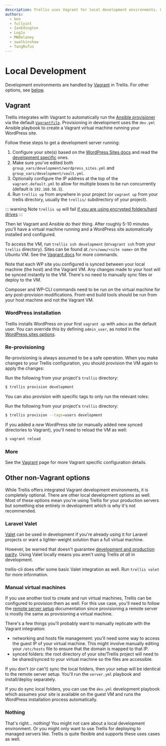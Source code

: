 ```yaml
---
description: Trellis uses Vagrant for local development environments. Our Vagrantfile uses Ansible to provision a virtual machine running your WordPress site.
authors:
  - ben
  - fullyint
  - IanEdington
  - Log1x
  - MWDelaney
  - swalkinshaw
  - TangRufus
---
```


# Local Development
Development environments are handled by [Vagrant](https://www.vagrantup.com/) in Trellis. For other options, see [below](#other-non-vagrant-options).

## Vagrant
Trellis integrates with Vagrant to automatically run the [Ansible provisioner](https://www.vagrantup.com/docs/provisioning/ansible) via the default [`Vagrantfile`](https://github.com/roots/trellis/blob/master/Vagrantfile). Provisioning in development uses the `dev.yml` Ansible playbook to create a Vagrant virtual machine running your WordPress site.


Follow these steps to get a development server running:
1. Configure your site(s) based on the [WordPress Sites docs](wordpress-sites.md) and read the [development specific](wordpress-sites.md#development) ones.
2. Make sure you've edited both `group_vars/development/wordpress_sites.yml` and `group_vars/development/vault.yml`.
3. Optionally configure the IP address at the top of the `vagrant.default.yml` to allow for multiple boxes to be run concurrently (default is `192.168.56.5`).
4. Run `trellis up` from anywhere in your project (or `vagrant up` from your trellis directory, usually the `trellis/` subdirectory of your project).

::: warning Note
`trellis up` will fail [if you are using encrypted folders/hard drives](https://www.vagrantup.com/docs/synced-folders/nfs.html#other-notes)
:::

Then let Vagrant and Ansible do their thing. After roughly 5-10 minutes you'll have a virtual machine running and a WordPress site automatically installed and configured.

To access the VM, run `trellis ssh development` (or`vagrant ssh` from your `trellis` directory). Sites can be found at `/srv/www/<site name>` on the Ubuntu VM. See the [Vagrant docs](https://www.vagrantup.com/docs/cli/) for more commands.

Note that each WP site you configured is synced between your local machine (the host) and the Vagrant VM. Any changes made to your host will be synced instantly to the VM. There's no need to manually sync files or deploy to the VM.

Composer and WP-CLI commands need to be run on the virtual machine for any post-provision modifications. Front-end build tools should be run from your host machine and not the Vagrant VM.

### WordPress installation

Trellis installs WordPress on your first `vagrant up` with `admin` as the default user. You can override this by defining `admin_user`, as noted in the [WordPress sites options](wordpress-sites.md#options).

### Re-provisioning

Re-provisioning is always assumed to be a safe operation. When you make changes to your Trellis configuration, you should provision the VM again to apply the changes:

Run the following from your project's `trellis` directory:

```bash
$ trellis provision development
```

You can also provision with specific tags to only run the relevant roles:

Run the following from your project's `trellis` directory:

```bash
$ trellis provision --tags=users development
```

If you added a *new* WordPress site (or manually added new synced directories to Vagrant), you'll need to reload the VM as well:

```bash
$ vagrant reload
```

### More
See the [Vagrant](../vagrant) page for more Vagrant specific configuration details.

## Other non-Vagrant options
While Trellis offers integrated Vagrant development environments, it is
completely optional. There are other local development options as well. Most of
these options mean you're using Trellis for your production servers but
something else entirely in development which is why it's not recommended.

### Laravel Valet
[Valet](https://laravel.com/docs/9.x/valet) can be used in development if you're
already using it for Laravel projects or want a lighter-weight solution than a
full virtual machine.

However, be warned that doesn't guarantee [development and production parity](https://roots.io/twelve-factor-10-dev-prod-parity/).
Using Valet locally means you aren't using Trellis _at all_ in development.

trellis-cli does offer some basic Valet integration as well. Run `trellis valet`
for more information.

### Manual virtual machines
If you use another tool to create and run virtual machines, Trellis can be
configured to provision them as well. For this use case, you'll need to follow
the [remote server setup](../remote-server-setup) documentation since
provisioning a remote server is mostly the same as provisioning a virtual machine.

There's a few things you'll probably want to manually replicate with the Vagrant
integration:
* networking and hosts file management: you'll need some way to access the guest
IP of your virtual machine. This might involve manually editing your
`/etc/hosts` file to ensure that the domain is mapped to that IP.
* synced folders: the root directory of your site/Trellis project will need to
be shared/synced to your virtual machine so the files are
accessible.

If you don't (or can't) sync the local folders, then your setup will be
identical to the remote server setup. You'll run the `server.yml` playbook and
install/deploy separately.

If you do sync local folders, you can use the `dev.yml` development playbook
which assumes your site is available on the guest VM and runs the WordPress
installation process automatically.

### Nothing
That's right... nothing! You might not care about a local development
environment. Or you might only want to use Trellis for deploying to managed servers
like. Trellis is quite flexible and supports these uses cases as well.
